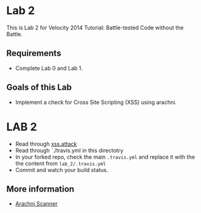 # Lab 2
This is Lab 2 for Velocity 2014 Tutorial: Battle-tested Code without the Battle.

## Requirements
* Complete Lab 0 and Lab 1. 

## Goals of this Lab
* Implement a check for Cross Site Scripting (XSS) using arachni.

# LAB 2
* Read through [xss.attack](https://github.com/secure-pipeline/rails-travis-example/blob/master/test/attacks/xss.attack)
* Read through `./travis.yml in this directotry
* In your forked repo, check the main `.travis.yml` and replace it with the the content from `lab_2/.travis.yml`
* Commit and watch your build status.

## More information
* [Arachni Scanner](http://www.arachni-scanner.com/)

